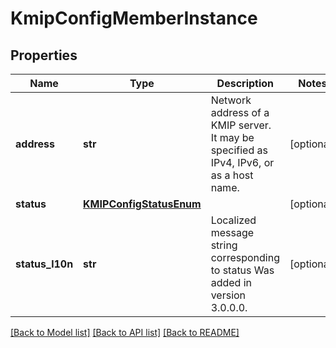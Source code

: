 # KmipConfigMemberInstance

## Properties
Name | Type | Description | Notes
------------ | ------------- | ------------- | -------------
**address** | **str** | Network address of a KMIP server. It may be specified as IPv4, IPv6, or as a host name. | [optional] 
**status** | [**KMIPConfigStatusEnum**](KMIPConfigStatusEnum.md) |  | [optional] 
**status_l10n** | **str** | Localized message string corresponding to status Was added in version 3.0.0.0. | [optional] 

[[Back to Model list]](../README.md#documentation-for-models) [[Back to API list]](../README.md#documentation-for-api-endpoints) [[Back to README]](../README.md)


